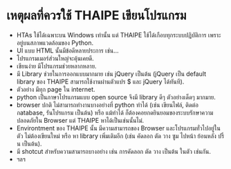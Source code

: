 # เหตุผลที่ควรใช้ THAIPE เขียนโปรแกรม #
  * HTAs ใช้ได้เฉพาะบน Windows เท่านั้น แต่ THAIPE ใช้ได้เกือบทุกระบบปฏิบัติการ เพราะอยู่บนสภาพแวดล้อมของ Python.
  * UI แบบ HTML นั้นมีข้อดีหลายประการ เช่น...
  * โปรแกรมเมอร์ส่วนใหญ่จะคุ้นเคยดี.
  * เขียนง่าย มีโปรแกรมช่วยหลากหลาย.
  * มี Library ช่วยในการออกแบบมากมาย เช่น jQuery เป็นต้น (jQuery เป็น default library ของ THAIPE สามารถใช้งานผ่านตัวแปร  $ และ jQuery ได้ทันที).
  * ตัวอย่าง มีทุก page ใน internet.
  * python เป็นภาษาโปรแกรมแบบ open source จึงมี library ดีๆ ตัวอย่างเด็ดๆ มากมาย.
  * browser ปกติ ไม่สามารถทำงานบางอย่างที่ python ทำได้ (เช่น เขียนไฟล์, ติดต่อ กatabase, รันโปรแกรม เป็นต้น) หรือ แม้ทำได้ ก็ต้องคอยกดยินยอมของระบบรักษาความปลอดภัยใน Browser แต่ THAIPE หาได้เป็นเช่นนั้นไม่.
  * Environtment ของ THAIPE นั้น มีความสามารถของ Browser และโปรแกรมทั่วไปอยู่ในตัว ไม่ต้องเขียนใหม่ หรือ หา library เพิ่มเติมอีก (เช่น คัดลอก ตัด วาง ซูม ไปหน้า ย้อนหลัง ปริ้น เป็นต้น).
  * มี shotcut สำหรับความสามารถบางอย่าง เช่น การคัดลอก ตัด วาง เป็นต้น ในตัว เช่นกัน.
  * ฯลฯ